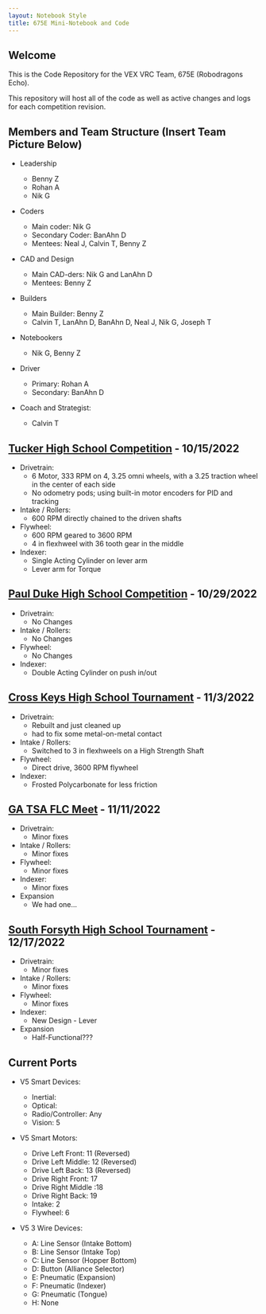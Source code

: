 ```yaml
---
layout: Notebook Style
title: 675E Mini-Notebook and Code
---
```


## Welcome

This is the Code Repository for the VEX VRC Team, 675E (Robodragons Echo).

This repository will host all of the code as well as active changes and logs for each competition revision.

## Members and Team Structure (Insert Team Picture Below)

* Leadership

  * Benny Z
  * Rohan A
  * Nik G

* Coders

  * Main coder: Nik G
  * Secondary Coder: BanAhn D
  * Mentees: Neal J, Calvin T, Benny Z
* CAD and Design

  * Main CAD-ders: Nik G and LanAhn D
  * Mentees: Benny Z
* Builders

  * Main Builder: Benny Z
  * Calvin T, LanAhn D, BanAhn D, Neal J, Nik G, Joseph T
* Notebookers

  * Nik G, Benny Z

* Driver
  * Primary: Rohan A
  * Secondary: BanAhn D
* Coach and Strategist:
  * Calvin T

## [Tucker High School Competition](https://www.robotevents.com/RE-VRC-22-8924.html) - 10/15/2022

* Drivetrain:
  * 6 Motor, 333 RPM on 4, 3.25 omni wheels, with a 3.25 traction wheel in the center of each side
  * No odometry pods; using built-in motor encoders for PID and tracking
* Intake / Rollers:
  * 600 RPM directly chained to the driven shafts
* Flywheel:
  * 600 RPM geared to 3600 RPM
  * 4 in flexhweel with 36 tooth gear in the middle
* Indexer:
  * Single Acting Cylinder on lever arm
  * Lever arm for Torque

## [Paul Duke High School Competition](https://www.robotevents.com/RE-VRC-22-8930.html) - 10/29/2022

* Drivetrain:
  * No Changes
* Intake / Rollers:
  * No Changes
* Flywheel:
  * No Changes
* Indexer:
  * Double Acting Cylinder on push in/out

## [Cross Keys High School Tournament](https://www.robotevents.com/robot-competitions/vex-robotics-competition/RE-VRC-22-9867.html) - 11/3/2022

* Drivetrain:
  * Rebuilt and just cleaned up
  * had to fix some metal-on-metal contact
* Intake / Rollers:
  * Switched to 3 in flexhweels on a High Strength Shaft
* Flywheel:
  * Direct drive, 3600 RPM flywheel
* Indexer:
  * Frosted Polycarbonate for less friction

## [GA TSA FLC Meet](https://www.robotevents.com/RE-VRC-22-9580.html) - 11/11/2022

* Drivetrain:
  * Minor fixes
* Intake / Rollers:
  * Minor fixes
* Flywheel:
  * Minor fixes
* Indexer:
  * Minor fixes
* Expansion
  * We had one...

## [South Forsyth High School Tournament](https://www.robotevents.com/robot-competitions/vex-robotics-competition/RE-VRC-22-8882.html) - 12/17/2022


* Drivetrain:
  * Minor fixes
* Intake / Rollers:
  * Minor fixes
* Flywheel:
  * Minor fixes
* Indexer:
  * New Design - Lever
* Expansion
  * Half-Functional???

## Current Ports

* V5 Smart Devices:
  * Inertial:
  * Optical:
  * Radio/Controller: Any
  * Vision: 5

* V5 Smart Motors:
  * Drive Left Front: 11 (Reversed)
  * Drive Left Middle: 12 (Reversed)
  * Drive Left Back: 13 (Reversed)
  * Drive Right Front: 17
  * Drive Right Middle :18
  * Drive Right Back: 19
  * Intake: 2
  * Flywheel: 6

* V5 3 Wire Devices:
  * A: Line Sensor (Intake Bottom)
  * B: Line Sensor (Intake Top)
  * C: Line Sensor (Hopper Bottom)
  * D: Button (Alliance Selector)
  * E: Pneumatic (Expansion)
  * F: Pneumatic (Indexer)
  * G: Pneumatic (Tongue)
  * H: None
